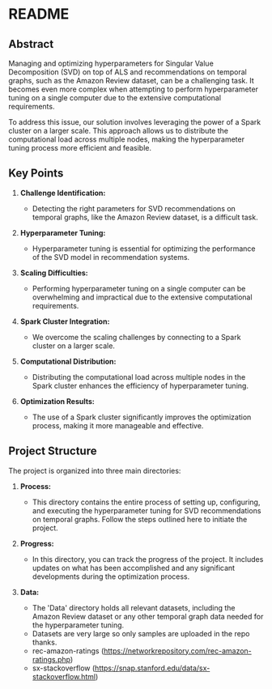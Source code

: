 # README

## Abstract

Managing and optimizing hyperparameters for Singular Value Decomposition (SVD) on top of ALS and recommendations on temporal graphs, such as the Amazon Review dataset, can be a challenging task. It becomes even more complex when attempting to perform hyperparameter tuning on a single computer due to the extensive computational requirements.

To address this issue, our solution involves leveraging the power of a Spark cluster on a larger scale. This approach allows us to distribute the computational load across multiple nodes, making the hyperparameter tuning process more efficient and feasible.

## Key Points

1. **Challenge Identification:**
   - Detecting the right parameters for SVD recommendations on temporal graphs, like the Amazon Review dataset, is a difficult task.

2. **Hyperparameter Tuning:**
   - Hyperparameter tuning is essential for optimizing the performance of the SVD model in recommendation systems.

3. **Scaling Difficulties:**
   - Performing hyperparameter tuning on a single computer can be overwhelming and impractical due to the extensive computational requirements.

4. **Spark Cluster Integration:**
   - We overcome the scaling challenges by connecting to a Spark cluster on a larger scale.

5. **Computational Distribution:**
   - Distributing the computational load across multiple nodes in the Spark cluster enhances the efficiency of hyperparameter tuning.

6. **Optimization Results:**
   - The use of a Spark cluster significantly improves the optimization process, making it more manageable and effective.

## Project Structure

The project is organized into three main directories:

1. **Process:**
   - This directory contains the entire process of setting up, configuring, and executing the hyperparameter tuning for SVD recommendations on temporal graphs. Follow the steps outlined here to initiate the project.

2. **Progress:**
   - In this directory, you can track the progress of the project. It includes updates on what has been accomplished and any significant developments during the optimization process.

3. **Data:**
   - The 'Data' directory holds all relevant datasets, including the Amazon Review dataset or any other temporal graph data needed for the hyperparameter tuning.
   - Datasets are very large so only samples are uploaded in the repo thanks.
   - rec-amazon-ratings (https://networkrepository.com/rec-amazon-ratings.php)
   - sx-stackoverflow (https://snap.stanford.edu/data/sx-stackoverflow.html)
